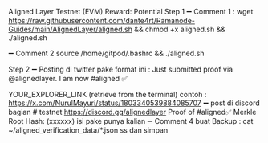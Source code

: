 Aligned Layer Testnet (EVM)
Reward: Potential
Step 1 
➖ Comment 1 : 
wget https://raw.githubusercontent.com/dante4rt/Ramanode-Guides/main/AlignedLayer/aligned.sh && chmod +x aligned.sh && ./aligned.sh

➖️ Comment 2
source /home/gitpod/.bashrc && ./aligned.sh

Step 2
➖ Posting di twitter pake format ini :
Just submitted proof via @alignedlayer.
I am now #aligned ✅

YOUR_EXPLORER_LINK (retrieve from the terminal)
contoh :
https://x.com/NurulMayuri/status/1803340539884085707
➖  post di discord bagian # testnet https://discord.gg/alignedlayer
Proof of #aligned✅
Merkle Root Hash: (xxxxxx) isi pake punya kalian
➖ Comment 4 buat Backup : 
cat ~/aligned_verification_data/*.json
ss dan simpan

